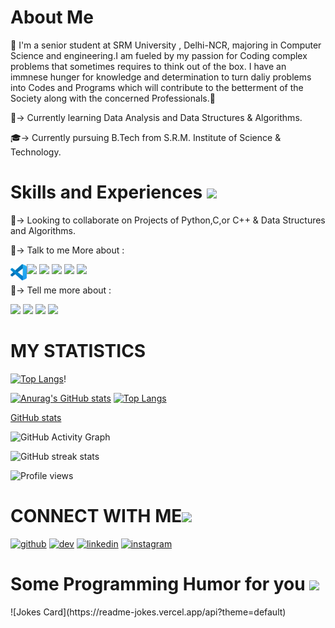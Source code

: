 
# About Me

🤜 I'm a senior student at SRM University , Delhi-NCR, majoring in Computer Science and engineering.I am fueled by my passion for Coding complex problems that sometimes requires to think out of the box. I have an immnese hunger for knowledge and determination to turn daliy problems into Codes and Programs which will contribute to the betterment of the Society along with the concerned Professionals.🤛

🔭-> Currently learning Data Analysis and Data Structures & Algorithms.

🎓-> Currently pursuing B.Tech from S.R.M. Institute of Science & Technology.

<h1>Skills and Experiences <img src = "https://media2.giphy.com/media/QssGEmpkyEOhBCb7e1/giphy.gif?cid=ecf05e47a0n3gi1bfqntqmob8g9aid1oyj2wr3ds3mg700bl&rid=giphy.gif" width = 32px>
</h2>

👯-> Looking to collaborate on Projects of Python,C,or C++  & Data Structures and Algorithms.


💬-> Talk to me More about :

<img width ='32px' src ='https://raw.githubusercontent.com/rahulbanerjee26/githubAboutMeGenerator/main/icons/c.svg'> </a>
<img width ='32px' src ='https://raw.githubusercontent.com/rahulbanerjee26/githubAboutMeGenerator/main/icons/cpp.svg'> </a>
<img width ='32px' src ='https://raw.githubusercontent.com/rahulbanerjee26/githubAboutMeGenerator/main/icons/html.svg'> </a>
<img width ='32px' src ='https://raw.githubusercontent.com/rahulbanerjee26/githubAboutMeGenerator/main/icons/css.svg'> </a>
<img width ='32px' src ='https://raw.githubusercontent.com/rahulbanerjee26/githubAboutMeGenerator/main/icons/python.svg'> </a>
<img align="left" alt="Visual Studio Code" width="26px"  src="https://raw.githubusercontent.com/github/explore/80688e429a7d4ef2fca1e82350fe8e3517d3494d/topics/visual-studio-code/visual-studio-code.png" />




💬-> Tell me more about :

<img width ='32px' src='https://raw.githubusercontent.com/rahulbanerjee26/githubAboutMeGenerator/main/icons/javascript.svg'> </a>
<img width ='32px' src ='https://raw.githubusercontent.com/rahulbanerjee26/githubAboutMeGenerator/main/icons/git.svg'> </a>
<img width ='32px' src ='https://raw.githubusercontent.com/rahulbanerjee26/githubAboutMeGenerator/main/icons/github.svg'> </a>
<img width ='32px' src ='https://opencode.us/wp-content/uploads/2013/10/css3_logo.png'> </a>

# MY STATISTICS
[![Top Langs](https://github-readme-stats.vercel.app/api/top-langs/?username=ArghyaDas21112001)](https://github.com/anuraghazra/github-readme-stats)!

[![Anurag's GitHub stats](https://github-readme-stats.vercel.app/api?username=ArghyaDas21112001)](https://github.com/anuraghazra/github-readme-stats)
[![Top Langs](https://github-readme-stats.vercel.app/api/top-langs/?username=anuraghazra&layout=compact)](https://github.com/anuraghazra/github-readme-stats)

[GitHub stats](https://github-readme-stats.vercel.app/api?username=ArghyaDas21112001&show_icons=true)  

![GitHub Activity Graph](https://activity-graph.herokuapp.com/graph?username=ArghyaDas21112001)  

![GitHub streak stats](https://github-readme-streak-stats.herokuapp.com/?user=ArghyaDas21112001)  

![Profile views](https://gpvc.arturio.dev/ArghyaDas21112001)  

<h1>CONNECT WITH ME<img src='https://raw.githubusercontent.com/ShahriarShafin/ShahriarShafin/main/Assets/handshake.gif' width="100px"> </h1> 

[<img src='https://cdn.jsdelivr.net/npm/simple-icons@3.0.1/icons/github.svg' alt='github' height='40'>](https://github.com/ArghyaDas21112001)  [<img src='https://cdn.jsdelivr.net/npm/simple-icons@3.0.1/icons/dev-dot-to.svg' alt='dev' height='40'>](https://dev.to/arghya_das)  [<img src='https://cdn.jsdelivr.net/npm/simple-icons@3.0.1/icons/linkedin.svg' alt='linkedin' height='40'>](https://www.linkedin.com/in/arghya-das-74b054206//)  [<img src='https://cdn.jsdelivr.net/npm/simple-icons@3.0.1/icons/instagram.svg' alt='instagram' height='40'>](https://www.instagram.com/the_royal_dada86/)  

<h1> Some Programming Humor for you <img align ='center' src='https://media2.giphy.com/media/UQDSBzfyiBKvgFcSTw/giphy.gif?cid=ecf05e47p3cd513axbek3f56ti3jzizq8hincw20jauyyfyw&rid=giphy.gif' width = '32px'></h1>
![Jokes Card](https://readme-jokes.vercel.app/api?theme=default)



